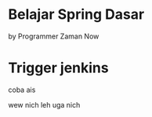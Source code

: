 # Belajar Spring Dasar

by Programmer Zaman Now

# Trigger jenkins

coba ais


wew nich
leh uga nich
